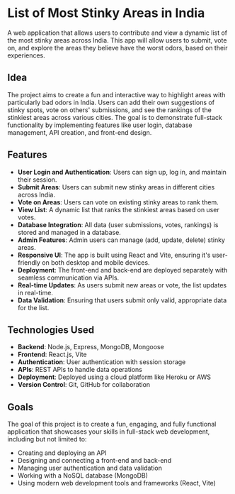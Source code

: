 # List of Most Stinky Areas in India

A web application that allows users to contribute and view a dynamic list of the most stinky areas across India. This app will allow users to submit, vote on, and explore the areas they believe have the worst odors, based on their experiences.

## Idea

The project aims to create a fun and interactive way to highlight areas with particularly bad odors in India. Users can add their own suggestions of stinky spots, vote on others' submissions, and see the rankings of the stinkiest areas across various cities. The goal is to demonstrate full-stack functionality by implementing features like user login, database management, API creation, and front-end design.

## Features

- **User Login and Authentication**: Users can sign up, log in, and maintain their session.
- **Submit Areas**: Users can submit new stinky areas in different cities across India.
- **Vote on Areas**: Users can vote on existing stinky areas to rank them.
- **View List**: A dynamic list that ranks the stinkiest areas based on user votes.
- **Database Integration**: All data (user submissions, votes, rankings) is stored and managed in a database.
- **Admin Features**: Admin users can manage (add, update, delete) stinky areas.
- **Responsive UI**: The app is built using React and Vite, ensuring it's user-friendly on both desktop and mobile devices.
- **Deployment**: The front-end and back-end are deployed separately with seamless communication via APIs.
- **Real-time Updates**: As users submit new areas or vote, the list updates in real-time.
- **Data Validation**: Ensuring that users submit only valid, appropriate data for the list.

## Technologies Used

- **Backend**: Node.js, Express, MongoDB, Mongoose
- **Frontend**: React.js, Vite
- **Authentication**: User authentication with session storage
- **APIs**: REST APIs to handle data operations
- **Deployment**: Deployed using a cloud platform like Heroku or AWS
- **Version Control**: Git, GitHub for collaboration

## Goals

The goal of this project is to create a fun, engaging, and fully functional application that showcases your skills in full-stack web development, including but not limited to:

- Creating and deploying an API
- Designing and connecting a front-end and back-end
- Managing user authentication and data validation
- Working with a NoSQL database (MongoDB)
- Using modern web development tools and frameworks (React, Vite)

